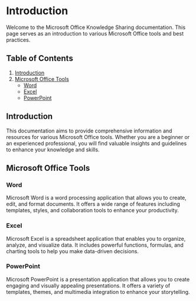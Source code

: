 # Introduction

Welcome to the Microsoft Office Knowledge Sharing documentation. This page serves as an introduction to various Microsoft Office tools and best practices.

## Table of Contents

1. [Introduction](#introduction)
2. [Microsoft Office Tools](#microsoft-office-tools)
    - [Word](#word)
    - [Excel](#excel)
    - [PowerPoint](#powerpoint)

## Introduction
This documentation aims to provide comprehensive information and resources for various Microsoft Office tools. Whether you are a beginner or an experienced professional, you will find valuable insights and guidelines to enhance your knowledge and skills.

## Microsoft Office Tools

### Word

Microsoft Word is a word processing application that allows you to create, edit, and format documents. It offers a wide range of features including templates, styles, and collaboration tools to enhance your productivity.

### Excel

Microsoft Excel is a spreadsheet application that enables you to organize, analyze, and visualize data. It includes powerful functions, formulas, and charting tools to help you make data-driven decisions.

### PowerPoint

Microsoft PowerPoint is a presentation application that allows you to create engaging and visually appealing presentations. It offers a variety of templates, themes, and multimedia integration to enhance your storytelling.
